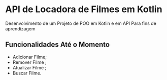 
# API de Locadora de Filmes em Kotlin

Desenvolvimento de um Projeto de POO em Kotlin e em API Para fins de aprendizagem


## Funcionalidades Até o Momento

- Adicionar Filme;
- Remover Filme ;
- Atualizar Filme ;
- Buscar Filme.

